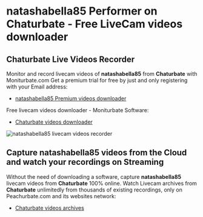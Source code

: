 # natashabella85 Performer on Chaturbate - Free LiveCam videos downloader

## Chaturbate Live Videos Recorder

Monitor and record livecam videos of **natashabella85** from **Chaturbate** with Moniturbate.com
Get a premium trial for free by just and only registering with your Email address:
* [natashabella85 Premium videos downloader](https://moniturbate.com/request-demo-licence-key.html)

Free livecam videos downloader - Moniturbate Software:
* [Chaturbate videos downloader](https://moniturbate.com/moniturbate-download-software.html)

![natashabella85 livecam videos recorder](https://peachurnet.com/templates/moniturbate-software.png)


## Capture natashabella85 videos from the Cloud and watch your recordings on Streaming

Without the need of downloading a software, capture **natashabella85** livecam videos from **Chaturbate** 100% online.
Watch Livecam archives from **Chaturbate** unlimitedly from thousands of existing recordings, only on Peachurbate.com and its websites network:
* [Chaturbate videos archives](https://peachurnet.com/)